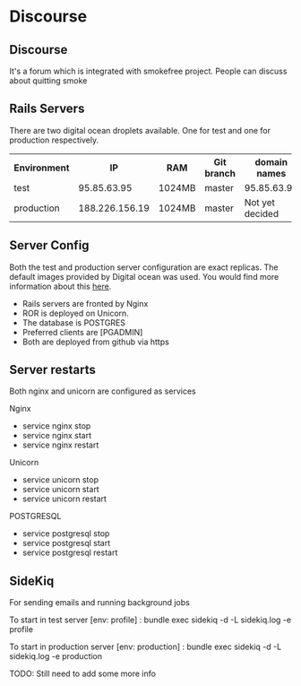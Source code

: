 Discourse
===

Discourse
-----------------
It's a forum which is integrated with smokefree project. People can discuss about quitting smoke


Rails Servers
---------------
There are two digital ocean droplets available. One for test and one for production respectively.
<table>
    <tr>
        <th>Environment</th>
        <th>IP</th>
        <th>RAM</th>
        <th>Git branch</th>
        <th>domain names</th>
    </tr>
    <tr>
        <td>test</td>
        <td>95.85.63.95</td>
        <td>1024MB</td>
        <td>master</td>
        <td>95.85.63.95</td>
    </tr>
    <tr>
        <td>production</td>
        <td>188.226.156.19</td>
        <td>1024MB</td>
        <td>master</td>
        <td>Not yet decided</td>
    </tr>
</table>

Server Config
--------------
Both the test and production server configuration are exact replicas.
The default images provided by Digital ocean was used. You would find more information about this [here](https://www.digitalocean.com/community/articles/how-to-1-click-install-ruby-on-rails-on-ubuntu-12-10-with-digitalocean).
* Rails servers are fronted by Nginx
* ROR is deployed on Unicorn.
* The database is POSTGRES
* Preferred clients are [PGADMIN]
* Both are deployed from github via https

Server restarts
---------------
Both nginx and unicorn are configured as services

Nginx
* service nginx stop
* service nginx start
* service nginx restart

Unicorn
* service unicorn stop
* service unicorn start
* service unicorn restart

POSTGRESQL
* service postgresql stop
* service postgresql start
* service postgresql restart


SideKiq
----------
For sending emails and running background jobs

To start in test server [env: profile] : bundle exec sidekiq -d -L sidekiq.log -e profile

To start in production server [env: production] : bundle exec sidekiq -d -L sidekiq.log -e production

TODO: Still need to add some more info
